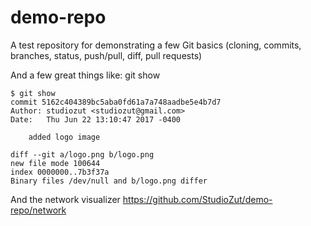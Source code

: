 # demo-repo
A test repository for demonstrating a few Git basics (cloning, commits, branches, status, push/pull, diff, pull requests)

And a few great things like: git show

```
$ git show
commit 5162c404389bc5aba0fd61a7a748aadbe5e4b7d7
Author: studiozut <studiozut@gmail.com>
Date:   Thu Jun 22 13:10:47 2017 -0400

    added logo image

diff --git a/logo.png b/logo.png
new file mode 100644
index 0000000..7b3f37a
Binary files /dev/null and b/logo.png differ
```

And the network visualizer https://github.com/StudioZut/demo-repo/network

